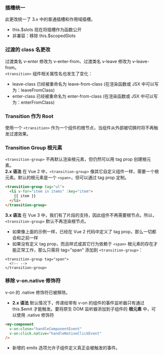 ### 插槽统一
此更改统一了 3.x 中的普通插槽和作用域插槽。
+ this.$slots 现在将插槽作为函数公开
+ 非兼容：移除 this.$scopedSlots
### 过渡的 class 名更改
过渡类名 v-enter 修改为 v-enter-from、过渡类名 v-leave 修改为 v-leave-from。  
```<transition>``` 组件相关属性名也发生了变化：
+ leave-class 已经被重命名为 leave-from-class (在渲染函数或 JSX 中可以写为：leaveFromClass)
+ enter-class 已经被重命名为 enter-from-class (在渲染函数或 JSX 中可以写为：enterFromClass)
### Transition 作为 Root
使用一个 ```<transition>``` 作为一个组件的根节点，当组件从外部被切换时将不再触发过渡效果。
### Transition Group 根元素
```<transition-group>``` 不再默认渲染根元素，但仍然可以用 tag prop 创建根元素。  
__2.x 语法__
在 Vue 2 中，```<transition-group>``` 像其它自定义组件一样，需要一个根元素。默认的根元素是一个 ```<span>```，但可以通过 tag prop 定制。
```html
<transition-group tag="ul">
  <li v-for="item in items" :key="item">
    {{ item }}
  </li>
</transition-group>
```
__3.x 语法__
在 Vue 3 中，我们有了片段的支持，因此组件不再需要根节点。所以，```<transition-group>``` 默认不再渲染根节点。
+ 如果像上面的示例一样，已经在 Vue 2 代码中定义了 tag prop，那么一切都会和之前一样
+ 如果没有定义 tag prop，而且样式或其它行为依赖于 ```<span>``` 根元素的存在才能正常工作，那么只需将 tag="span" 添加到 ```<transition-group>```：
```
<transition-group tag="span">
  <!-- -->
</transition-group>
```
### 移除 v-on.native 修饰符
v-on 的 .native 修饰符已被移除。
+ __2.x 语法__ 默认情况下，传递给带有 v-on 的组件的事件监听器只有通过 this.$emit 才能触发。要将原生 DOM 监听器添加到子组件的 __根元素__ 中，可以使用 .native 修饰符
```html
<my-component
  v-on:close="handleComponentEvent"
  v-on:click.native="handleNativeClickEvent"
/>
```
+ 新增的 emits 选项允许子组件定义真正会被触发的事件。







